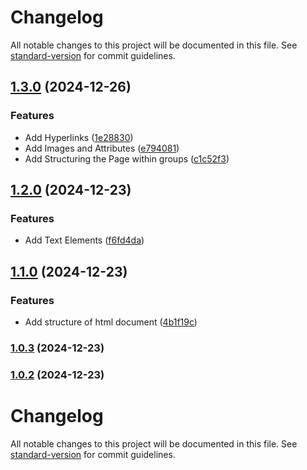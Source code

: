 # Changelog

All notable changes to this project will be documented in this file. See [standard-version](https://github.com/conventional-changelog/standard-version) for commit guidelines.

## [1.3.0](https://github.com/wakabibrian/HTML-and-CSS-Course/compare/v1.2.0...v1.3.0) (2024-12-26)


### Features

* Add Hyperlinks ([1e28830](https://github.com/wakabibrian/HTML-and-CSS-Course/commit/1e288301a569767634edac8e2facb82afbe71b5f))
* Add Images and Attributes ([e794081](https://github.com/wakabibrian/HTML-and-CSS-Course/commit/e794081ee3ddfe7e6eacaa7da4c4bfaa99c1b342))
* Add Structuring the Page within groups ([c1c52f3](https://github.com/wakabibrian/HTML-and-CSS-Course/commit/c1c52f36edcfd1f48ee45a63dc8293e8962fb2e4))

## [1.2.0](https://github.com/wakabibrian/HTML-and-CSS-Course/compare/v1.1.0...v1.2.0) (2024-12-23)


### Features

* Add Text Elements ([f6fd4da](https://github.com/wakabibrian/HTML-and-CSS-Course/commit/f6fd4daec09b288c0bf9a983c8cc88f99afb0236))

## [1.1.0](https://github.com/wakabibrian/HTML-and-CSS-Course/compare/v1.0.3...v1.1.0) (2024-12-23)


### Features

* Add structure of html document ([4b1f19c](https://github.com/wakabibrian/HTML-and-CSS-Course/commit/4b1f19c8fae4ba626c847f660f420f9eeae3e19b))

### [1.0.3](https://github.com/wakabibrian/HTML-and-CSS-Course/compare/v1.0.2...v1.0.3) (2024-12-23)

### [1.0.2](https://github.com/wakabibrian/HTML-and-CSS-Course/compare/v1.0.1...v1.0.2) (2024-12-23)

# Changelog

All notable changes to this project will be documented in this file. See [standard-version](https://github.com/conventional-changelog/standard-version) for commit guidelines.
